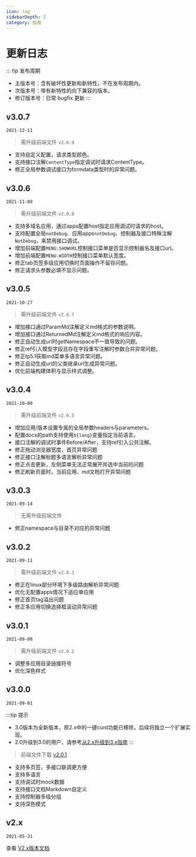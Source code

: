 ```yaml
---
icon: log
sidebarDepth: 2
category: 指南
---
```


# 更新日志

::: tip 发布周期
- 主版本号：含有破坏性更新和新特性，不在发布周期内。
- 次版本号：带有新特性的向下兼容的版本。
- 修订版本号：日常 bugfix 更新
:::


## v3.0.7
`2021-12-11`

> 需升级前端文件 `v2.0.9`

- 支持自定义配置，请求类型颜色。
- 支持接口注解`ContentType`指定调试时请求ContentType。
- 修正全局参数调试接口为formdata类型时的异常问题。



## v3.0.6
`2021-11-09`

> 需升级前端文件 `v2.0.8`

- 支持多域名应用，通过apps配置host指定应用调试时请求的host。
- 支持配置全局`notDebug`、应用apps`notDebug`、控制器及接口特殊注解`NotDebug`，来禁用接口调试。
- 增加前端配置`MENU.SHOWURL`控制接口菜单是否显示控制器名及接口url。
- 增加前端配置`MENU.WIDTH`控制接口菜单默认宽度。
- 修正tab页签多级应用切换时页面操作不留存问题。
- 修正请求头参数必填不显示问题。



## v3.0.5
`2021-10-27`

> 需升级前端文件 `v2.0.7`

- 增加接口通过ParamMd注解定义md格式的参数说明。
- 增加接口通过ReturnedMd注解定义md格式的响应内容。
- 修正自动生成url时getNamespace不一致导致的问题。
- 修正ref引入模型字段且存在字段重写注解时参数合并异常问题。
- 修正tp5.1获取md菜单多语言异常问题。
- 修正自动生成url的父类继承url生成异常问题。
- 优化前端构建体积与显示样式调整。


## v3.0.4
`2021-10-09`

> 需升级前端文件 `v2.0.5`

- 增加应用/版本设置专属的全局参数headers与parameters。
- 配置docs的path支持使用`${lang}`变量指定当前语言。
- 接口注解的调试时事件Before/After，支持ref引入公共注解。
- 修正拖动浏览器宽度，首页异常问题
- 修正接口注解标题多语言解析异常问题
- 修正点击更新，左侧菜单无法正常展开并选中当前的问题
- 修正刷新页面时，当前应用、md文档打开异常问题



## v3.0.3
`2021-09-14`

> 无需升级前端文件

- 修正namespace与目录不对应的异常问题


## v3.0.2
`2021-09-11`

> 需升级前端文件 `v2.0.3`

- 修正在linux部分环境下多级路由解析异常问题
- 优化无配置apps情况下适应单应用
- 修正首页tag溢出问题
- 修正多应用切换选择框滚动异常问题


## v3.0.1
`2021-09-08`

> 需升级前端文件 `v2.0.2`

- 调整多应用目录链接符号
- 优化深色样式



## v3.0.0
`2021-09-01`

:::tip 提示
- 3.0版本为全新版本，原2.x中的一键curd功能已移除，后续将独立一个扩展实现。
- 2.0升级到3.0的用户，请参考[从2.x升级到3.x指南]()
:::


> 前端文件下载 [v2.0.1](https://gitee.com/hg-code/apidoc-ui/attach_files/817036/download/apidoc.zip)

- 支持多页签，多接口联调更方便
- 支持多语言
- 支持调试时mock数据
- 支持接口文档Markdown自定义
- 支持控制器多级分组
- 支持深色模式



## v2.x
`2021-05-31`

查看 [V2.x版本文档](/v2/)




